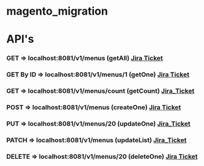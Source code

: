 # magento_migration
# API's
### GET => localhost:8081/v1/menus    (getAll) [Jira Ticket](https://dbdesigner.page.link/fB7bvUUEwWb6Tcbq8)
### GET By ID => localhost:8081/v1/menus/1    (getOne) [Jira Ticket]()
### GET => localhost:8081/v1/menus/count    (getCount) [Jira_Ticket](https://alshayji.atlassian.net/browse/DN-9724)
### POST  => localhost:8081/v1/menus    (createOne)  [Jira Ticket](https://alshayji.atlassian.net/browse/DN-9281)
### PUT => localhost:8081/v1/menus/20    (updateOne) [Jira_Ticket](https://alshayji.atlassian.net/browse/DN-9722)
### PATCH => localhost:8081/v1/menus   (updateList) [Jira_Ticket](https://alshayji.atlassian.net/browse/DN-9723)
### DELETE => localhost:8081/v1/menus/20    (deleteOne) [Jira Ticket](https://alshayji.atlassian.net/browse/DN-9711)



